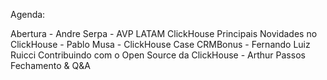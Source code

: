 Agenda:

Abertura - Andre Serpa - AVP LATAM ClickHouse
Principais Novidades no ClickHouse - Pablo Musa - ClickHouse
Case CRMBonus - Fernando Luiz Ruicci
Contribuindo com o Open Source da ClickHouse - Arthur Passos
Fechamento & Q&A
